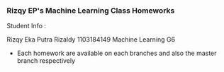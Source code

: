 ### Rizqy EP's Machine Learning Class Homeworks

Student Info :

Rizqy Eka Putra Rizaldy
1103184149
Machine Learning G6

- Each homework are available on each branches and also the master branch respectively
